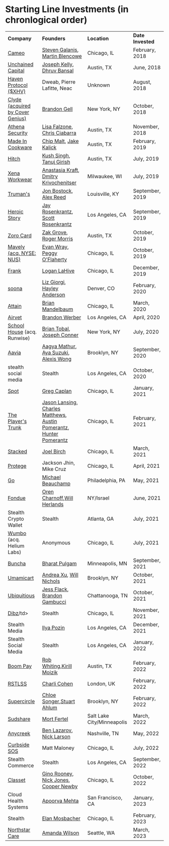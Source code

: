 # Starting Line Investments (in chronlogical order)

<table>
  <tr>
    <td> <b>Company</b> </td>
    <td> <b>Founders</b> </td>
    <td> <b>Location</b> </td>
    <td> <b>Date Invested</b> </td>
  </tr>
    <tr>
      <td> <a href="http://www.cameo.com">Cameo</a></td>
      <td> <a href="https://twitter.com/Mr3ONE2">Steven Galanis</a>, <a href="https://www.linkedin.com/in/martin-blencowe-b1768114a/">Martin Blencowe</a> </td>
      <td> Chicago, IL </td>
      <td> February, 2018 </td>
  </tr>
      <tr>
        <td> <a href="http://www.unchained-capital.com">Unchained Capital</a></td>
        <td> <a href="https://twitter.com/josephkelly">Joseph Kelly</a>, <a href="https://twitter.com/dhruvbansal">Dhruv Bansal</a> </td>
      <td> Austin, TX </td>
      <td> June, 2018 </td>
  </tr>
      <tr>
        <td> <a href="http://www.havenprotocol.com">Haven Protocol ($XHV)</a></td>
        <td> Dweab, Pierre Lafitte, Neac </td>
      <td> Unknown </td>
      <td> August, 2018 </td>
  </tr>
        <tr>
          <td> <a href="http://www.joinclyde.com">Clyde (acquired by Cover Genius)</a></td>
          <td> <a href="https://www.linkedin.com/in/brandon-gell-37836599/">Brandon Gell</a> </td>
      <td> New York, NY </td>
      <td> October, 2018 </td>
  </tr>
        <tr>
          <td> <a href="http://www.athena-security.com">Athena Security</a></td>
          <td> <a href="https://twitter.com/LisaFalzone">Lisa Falzone</a>, <a href="https://www.linkedin.com/in/ccciabarra/">Chris Ciabarra</a> </td>
      <td> Austin, TX </td>
      <td> November, 2018 </td>
  </tr>
  </tr>
        <tr>
  <td><a href="http://www.madeincookware.com">Made In Cookware</a> </td>
  <td><a href="https://www.linkedin.com/in/bradfordmalt/">Chip Malt</a>, <a href="https://www.linkedin.com/in/jake-kalick-26b44224/">Jake Kalick</a></td>
      <td> Austin, TX </td>
      <td> February, 2019 </td>
  </tr>
       <tr>
  <td><a href="http://www.hitch.net">Hitch</a> </td>
  <td><a href="https://www.linkedin.com/in/kushksingh/">Kush Singh</a>, <a href="https://www.linkedin.com/in/tanuj-girish-9b9873a1/">Tanuj Girish</a></td>
      <td> Austin, TX </td>
      <td> July, 2019 </td>
  </tr>
         <tr>
  <td><a href="https://xenaworkwear.com/">Xena Workwear</a> </td>
  <td><a href="https://www.linkedin.com/in/anastasia-kraft-b10878aa/">Anastasia Kraft</a>, <a href="https://www.linkedin.com/in/dmitrykrivochenitser/">Dmitry Krivochenitser</a></td>
      <td> Milwaukee, WI </td>
      <td> July, 2019 </td>
  </tr>
        <tr>
  <td><a href="https://www.trumans.com/">Truman's</a> </td>
  <td><a href="https://www.linkedin.com/in/jonbostock/">Jon Bostock</a>, <a href="https://www.linkedin.com/in/areed34/">Alex Reed</a></td>
      <td> Louisville, KY </td>
      <td> September, 2019 </td>
  </tr>
          <tr>
  <td><a href="https://www.figments.gg/">Heroic Story</a> </td>
  <td><a href="https://www.linkedin.com/in/jay-rosenkrantz-05846511b/">Jay Rosenkrantz</a>, <a href="https://www.linkedin.com/in/scottrosenkrantz/">Scott Rosenkrantz</a></td>
      <td> Los Angeles, CA </td>
      <td> September, 2019 </td>
  </tr>
            <tr>
  <td><a href="https://www.zorocard.com/">Zoro Card</a> </td>
  <td><a href="https://www.linkedin.com/in/zakgrove/">Zak Grove</a>, <a href="https://www.linkedin.com/in/rogeralanmorris/">Roger Morris</a></td>
      <td> Austin, TX </td>
      <td> October, 2019 </td>
  </tr>
              <tr>
  <td><a href="https://www.mavely.life/">Mavely (acq. NYSE: NUS)</a> </td>
  <td><a href="https://www.linkedin.com/in/evanjwray/">Evan Wray</a>, <a href="https://www.linkedin.com/in/peggy-o-flaherty-50642426/">Peggy O'Flaherty</a></td>
      <td> Chicago, IL </td>
      <td> October, 2019 </td>
  </tr>
                <tr>
  <td><a href="https://getfrank.com/">Frank</a> </td>
  <td><a href="linkedin.com/in/loganlahive/">Logan LaHive</a></td>
      <td> Chicago, IL </td>
      <td> December, 2019 </td>
  </tr>
                <tr>
  <td><a href="https://www.soona.co">soona</a> </td>
  <td><a href="https://www.linkedin.com/in/elizabethgiorgi/">Liz Giorgi</a>, <a href="https://www.linkedin.com/in/hayleyanderson/">Hayley Anderson</a></td>
      <td> Denver, CO </td>
      <td> February, 2020 </td>
  </tr>
                  <tr>
  <td><a href="https://www.attaindata.io/">Attain</a> </td>
  <td><a href="https://www.linkedin.com/in/brianmandelbaum/">Brian Mandelbaum</a> </td>
      <td> Chicago, IL </td>
      <td> March, 2020 </td>
  </tr>
                  <tr>
  <td><a href="https://www.airvet.com">Airvet</a> </td>
  <td><a href="https://www.linkedin.com/in/brandonwerber/">Brandon Werber</a></td>
      <td> Los Angeles, CA </td>
      <td> April, 2020 </td>
  </tr>
      <tr>
  <td><a href="https://www.getschoolhouse.com">School House</a> (acq. Runwise)</td>
  <td><a href="https://www.linkedin.com/in/brian-tobal-a4946911/">Brian Tobal</a>, <a href="https://www.linkedin.com/in/joseph-connor-b6a96a16/">Joseph Conner</a></td>
      <td> New York, NY </td>
      <td> July, 2020 </td>
  </tr>
  <tr>
    <td><a href="https://www.aavia.io">Aavia</a> </td>
  <td><a href="https://www.linkedin.com/in/aagyamathur/">Aagya Mathur</a>, <a href="https://www.linkedin.com/in/aksuzuki/">Aya Suzuki</a>,  <a href="https://www.linkedin.com/in/alexis-wong-aavia/">Alexis Wong</a> </td>
      <td> Brooklyn, NY </td>
      <td> September, 2020 </td>
  </tr>
  <tr>
      <td>stealth social media </td>
  <td>Stealth </td>
      <td> Los Angeles, CA </td>
      <td> October, 2020 </td>
  </tr>
    <tr>
      <td><a href="https://www.meetwithspot.com">Spot</a> </td>
  <td><a href="https://www.linkedin.com/in/gregcaplan/">Greg Caplan</a></td>
      <td> Chicago, IL </td>
      <td> January, 2021 </td>
  </tr>
    <tr>
  <td><a href="https://www.theplayerstrunk.com">The Player's Trunk</a></td>
  <td><a href="https://www.linkedin.com/in/jason-lansing/">Jason Lansing</a>, <a href="https://www.linkedin.com/in/cmatt1/">Charles Matthews</a>, <a href="https://www.linkedin.com/in/austin-pomerantz-56557b155/">Austin Pomerantz</a>, <a href="https://www.linkedin.com/in/hunter-pomerantz/">Hunter Pomerantz</a>  </td>
      <td> Chicago, IL </td>
      <td> February, 2021 </td>
  </tr>
     <tr>
  <td><a href="https://www.stackedinvest.com">Stacked</a></td>
  <td><a href="https://www.linkedin.com/in/joelbirch1/">Joel Birch</a></td>
      <td> Chicago, IL </td>
      <td> March, 2021 </td>
  </tr>
    <tr>
  <td><a href="https://www.protege.com">Protege</a></td>
  <td>Jackson Jhin, Mike Cruz</td>
      <td> Chicago, IL </td>
      <td> April, 2021 </td>
  </tr>
      <tr>
  <td><a href="https://www.drivego.com">Go</a></td>
  <td><a href="https://www.linkedin.com/in/michaeltbeauchamp/">Michael Beauchamp</a> </td>
      <td> Philadelphia, PA </td>
      <td> May, 2021 </td>
  </tr>
      <tr>
  <td><a href="https://www.getfondue.com">Fondue</a></td>
  <td><a href="https://www.linkedin.com/in/orencharnoff/">Oren Charnoff</a>,<a href="https://www.linkedin.com/in/williamherlands/">Will Herlands</a> </td>
      <td> NY/Israel </td>
      <td> June, 2021 </td>
  </tr>
      <tr>
  <td>Stealth Crypto Wallet</td>
  <td>Stealth</td>
      <td> Atlanta, GA </td>
      <td> July, 2021 </td>
  </tr>
        <tr>
  <td><a href="https://wum.bo/">Wumbo</a> (acq. Helium Labs)</td>
  <td>Anonymous</td>
      <td> Chicago, IL </td>
      <td> July, 2021 </td>
  </tr>
        <tr>
  <td><a href="https://www.gobuncha.com">Buncha</a></td>
  <td><a href="https://www.linkedin.com/in/bpulgam/">Bharat Pulgam</a></td>
      <td> Minneapolis, MN </td>
      <td> September, 2021 </td>
  </tr>
          <tr>
  <td><a href="https://www.umamicart.com">Umamicart</a></td>
  <td><a href="https://www.linkedin.com/in/andrea-xu-she-her-35ba9435/">Andrea Xu</a>, <a href="https://www.linkedin.com/in/wsumnernichols/">Will Nichols</a></td>
      <td> Brooklyn, NY </td>
      <td> October, 2021 </td>
  </tr>
      <tr>
  <td><a href="https://www.ubiquitousinfluence.com">Ubiquitious</a></td>
  <td><a href="https://www.linkedin.com/in/jess-flack/">Jess Flack</a>, <a href="https://www.linkedin.com/in/brandongambucci/">Brandon Gambucci</a></td>
      <td> Chattanooga, TN </td>
      <td> October, 2021 </td>
  </tr>
    <tr>
  <td><a href="www.thedibz.com">Dibz</a>/td>
  <td>Stealth</td>
      <td> Chicago, IL </td>
      <td> November, 2021 </td>
  </tr>
    <tr>
  <td>Stealth Media</td>
  <td><a href="https://www.linkedin.com/in/ipozin/">Ilya Pozin</a></td>
      <td> Los Angeles, CA </td>
      <td> December, 2021 </td>
  </tr>
     <tr>
  <td>Stealth Social Media</td>
  <td>Stealth</td>
      <td> Los Angeles, CA </td>
      <td> January, 2022 </td>
  </tr>
     <tr>
  <td><a href="https://www.boompay.app">Boom Pay</a></td>
  <td><a href="https://www.linkedin.com/in/robwhiting/">Rob Whiting</a>,<a href="https://www.linkedin.com/in/robwhiting/">Kirill Moizik</a> </td>
      <td> Austin, TX </td>
      <td> February, 2022 </td>
  </tr>
   <tr>
  <td><a href="www.rstlss.xyz">RSTLSS</a></td>
  <td><a href="https://www.linkedin.com/in/charlicohen/">Charli Cohen</a></td>
      <td> London, UK </td>
      <td> February, 2022 </td>
  </tr>
       <tr>
  <td><a href="https://supercircle.world/">Supercircle</a></td>
  <td><a href="https://www.linkedin.com/in/chloe-marie-songer-9b43302a/">Chloe Songer</a>,<a href="https://www.linkedin.com/in/stuart-ahlum-7126647b/">Stuart Ahlum</a> </td>
      <td> Brooklyn, NY </td>
      <td> February, 2022 </td>
  </tr>
     <tr>
  <td><a href="https://www.sudshare.com">Sudshare</a></td>
  <td><a href="https://www.linkedin.com/in/mortfertel/">Mort Fertel</a></td>
      <td> Salt Lake City/Minneapolis </td>
      <td> March, 2022 </td>
  </tr>
     <tr>
  <td><a href="https://anycreek.com/">Anycreek</a></td>
  <td><a href="https://www.linkedin.com/in/benjamin-lazarov-43495b26/">Ben Lazarov</a>, <a href="https://www.linkedin.com/in/nickclarson/">Nick Larson</a></td>
      <td> Nashville, TN </td>
      <td> May, 2022 </td>
  </tr>
      <tr>
  <td><a href="https://www.curbsidesos.com/roadside-assistance/">Curbside SOS</a></td>
  <td>Matt Maloney</td>
      <td> Chicago, IL </td>
      <td> July, 2022 </td>
  </tr>
      <tr>
  <td>Stealth Commerce</td>
  <td>Stealth</td>
      <td> Los Angeles, CA </td>
      <td> September, 2022 </td>
  </tr>
        <tr>
  <td><a href="www.classet.org">Classet</a></td>
  <td><a href="https://www.linkedin.com/in/gino-rooney-9792722b/">Gino Rooney</a>, <a href="https://www.linkedin.com/in/nick-jones-12838680/">Nick Jones</a>, <a href="https://www.linkedin.com/in/coopernewby/">Cooper Newby</a></td>
      <td> Chicago, IL </td>
      <td> October, 2022 </td>
  </tr>
  <tr>
    <td>Cloud Health Systems</td>
  <td><a href="https://www.linkedin.com/in/apoorvamehta/">Apoorva Mehta</a></td>
      <td> San Francisco, CA </td>
      <td> January, 2023 </td>
  </tr>
  <tr>
      <td>Stealth</td>
  <td><a href="https://www.linkedin.com/in/elanmosbacher/">Elan Mosbacher</a></td>
      <td> Chicago, IL </td>
      <td> February, 2023 </td>
  </tr>
    <tr>
  <td><a href="https://northstarcare.com/">Northstar Care</a></td>
  <td><a href="https://www.linkedin.com/in/amandawilsonmd/">Amanda Wilson</a></td>
      <td> Seattle, WA </td>
      <td> March, 2023 </td>
  </tr>
  
  </table>
  
